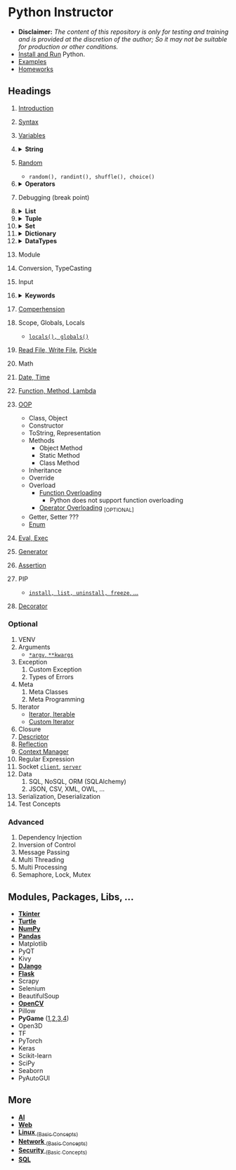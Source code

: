 # Python Instructor

- **Disclaimer:** _The content of this repository is only for testing and training and is provided at the discretion of the author; So it may not be suitable for production or other conditions._
- [Install and Run](/lessons/python/installation/README.md) Python.
- [Examples](/lessons/python/examples/README.md)
- [Homeworks](/README-PYTHON-HOMEWORKS.md)

## Headings
1. [Introduction](introduction/README.md)
1. [Syntax](syntax/README.md)
1. [Variables](concepts/variables/README.md)
1. <details>
   <summary><strong>String</strong></summary>

   - [Strings](/lessons/python/concepts/string)
   - [`encode, decode`](/lessons/python/concepts/string/encode-string.py)
   - [`strip, lstrip, rstrip`](/lessons/python/concepts/string/trim-string.py)
   - [`join, concatenation`](/lessons/python/concepts/string/concat-string.py)
   - [`endswith, startswith, find, rfind, index, rindex`](/lessons/python/concepts/string/search-string.py)
   - [`translate, maketrans, format, format_map`](/lessons/python/concepts/string/format-string.py)
   - [`partition, rpartition, splitlines, split, slice`](/lessons/python/concepts/string/split-string.py)
   - [`(title, capitalize), (lower, upper, swapcase, casefold), (center, ljust, rjust)`](/lessons/python/concepts/string/audit-string.py)
   - [`in, (istitle, islower, isupper), isspace, isprintable, isidentifier, (isascii, isalpha), (isalnum, isnumeric, isdecimal, isdigit)`](/lessons/python/concepts/string/check-string.py)
   - [`zfill, count, replace, len, expandtabs, multi-line, loop-over-characters, reverse`](/lessons/python/concepts/string/other-string-functions.py)
   - [Scape Chars `\t \f \" \n \r \b \oct \hex`](/lessons/python/concepts/string/scape-chars.py)
   </details>
2. [Random](/lessons/python/concepts/random/general-random-functions.py)
   - `random(), randint(), shuffle(), choice()`
3. <details>
      <summary><strong>Operators</strong></summary>

      - [Operators](/lessons/python/concepts/operators)
      1. [Arithmetic](/lessons/python/concepts/operators/arithmetic-operators.py) `+ -` ,...
      2. [Assignment](/lessons/python/concepts/operators/assignment-operators.py) `= += -=` ,...
      3. [Comparison](/lessons/python/concepts/operators/comparison-operators.py) `== != >=` ,...
      4. [Logical](/lessons/python/concepts/operators/logical-operators.py) `and, or, not`
      5. [Identity](/lessons/python/concepts/operators/identity-operators.py) `is, is not`
      6. [Membership](/lessons/python/concepts/operators/membership-operators.py) `in, not in`
      7. [Bitwise](/lessons/python/concepts/operators/bitwise-operators.py) `& | ^ ~ << >>`
      </details>
4. Debugging (break point)
5. <details>
      <summary><strong>List</strong></summary>
      
      - Ordered, Changeable, Indexed, Allow Duplicate
      - [`access, assign, iterate, list(), .append(), .insert(), .remove(), del, .pop(), .copy(), .extend(), .clear(), len(), .count(), slice, join, unpack, in, .index(), .reverse(), .sort()`](/lessons/python/concepts/collections/list-access.py)
      </details>
6. <details>
      <summary><strong>Tuple</strong></summary>
      
      - Ordered, Unchangeable, Indexed, Allow Duplicate
      - Tuples are **unchangeable**, or **immutable** so you cannot add or remove items from it
      - [`access, tuple with one item, tuple(), iterate, del completely, len(), .count(), slice, join, unpack, in, .index()`](/lessons/python/concepts/collections/tuple-access.py)
      </details>
7. <details>
      <summary><strong>Set</strong></summary>
      
      - Unordered, Unchangeable (By index, But you can add/remove), Unindexed, No Duplicate
      - [`access, len(), set(), in, .add(), .update(), (.remove(), .discard(), .pop(), del), .copy(), .clear(), (.union(), intersection, difference, symmetric_difference), (disjoint, subset, superset)`](/lessons/python/concepts/collections/set-access.py)
      - [`frozenset()`](/lessons/python/concepts/collections/set-frozen.py)
      </details>
8. <details>
      <summary><strong>Dictionary</strong></summary>
      
      - Ordered, Changeable, Key Value, No Duplicate
      - [`access, assign, .update(), dict(), .keys(), .values(), .items(), zip(), len(), .pop(), .popitem(), del, .clear(), .copy(), .fromkeys(), .setdefault())`](/lessons/python/concepts/collections/dict-access.py)
      </details>
9.  <details>
      <summary><strong>DataTypes</strong></summary>
      
      - Numbers: [`Integer, Float, Complex`](/lessons/python/concepts/data-types/data-type-number.py)
      - Sequence: [`String`](/lessons/python/concepts/data-types/data-type-string.py), [`Range`](/lessons/python/concepts/data-types/data-type-range.py), [`List`](/lessons/python/concepts/collections/list-access.py), [`Tuple`](/lessons/python/concepts/collections/tuple-access.py), `Bytes`, `ByteArray`
      - Set: [`Set`](/lessons/python/concepts/collections/set-access.py), [`FrozenSet`](/lessons/python/concepts/collections/set-frozen.py)
      - Map: [`Dictionary`](/lessons/python/concepts/collections/dict-access.py)
      - Nothing: `None`
      - Boolean: [`Boolean`](/lessons/python/concepts/boolean/boolean-concept.py)
      - Binary: [`Bytes, ByteArray, MemoryView`](/lessons/python/concepts/data-types/data-type-bytes.py)
      - `bytes` is immutable; however `bytearray` is mutable
      </details>
10. Module
11. Conversion, TypeCasting
12. Input
13. <details>
      <summary><strong>Keywords</strong></summary>

      - [if, elif, else](/lessons/python/concepts/keywords/keywords-if-elif.py)
      - [for](/lessons/python/concepts/keywords/keywords-for.py)
      - [while, continue, break](/lessons/python/concepts/keywords/keywords-while.py)
      - [try, except, finally](/lessons/python/concepts/keywords/keywords-try-except.py)
      - [and, or, not, in, is](/lessons/python/concepts/keywords/keywords-and-or-not-in-is.py)
      - [import, from, as](/lessons/python/concepts/keywords/keywords-import.py)
      - [class, def, lambda, pass, return, del](/lessons/python/concepts/keywords/keywords-class-def-lambda-pass-ret-del.py)
      - [global, nonlocal](/lessons/python/concepts/keywords/keywords-scope.py)
      - [assert](/lessons/python/concepts/keywords/keywords-assert.py) <sub>[Optonal]</sub>, [raise](/lessons/python/concepts/keywords/keywords-raise.py) <sub>[Optonal]</sub>
      - [with](/lessons/python/concepts/keywords/keywords-with.py) <sub>[Optonal]</sub>
      - [yield](/lessons/python/concepts/keywords/keywords-yield.py) <sub>[Optonal]</sub>
      </details>
15. [Comperhension](/lessons/python/concepts/collections/comperhension.py)
16. Scope, Globals, Locals
    - [`locals(), globals()`](/lessons/python/concepts/variables/scope.py)
17. [Read File, Write File](/lessons/python/examples/sample/file/read-write-file.py), [Pickle](/lessons/python/examples/sample/file/read-write-pickle.py)
18. Math
19. [Date, Time](/lessons/python/concepts/date-time/date-time.py)
14. [Function, Method, Lambda](/lessons/python/concepts/object-oriented/types-of-methods.py)
20. [OOP](/lessons/python/concepts/object-oriented/README.md)
    - Class, Object
    - Constructor
    - ToString, Representation
    - Methods
      - Object Method
      - Static Method
      - Class Method
    - Inheritance
    - Override
    - Overload
      - [Function Overloading](/lessons/python/concepts/object-oriented/function-overloading.py)
          -  Python does not support function overloading
      - [Operator Overloading](/lessons/python/concepts/operators/operator-overload.py) <sub>[OPTIONAL]</sub>
    - Getter, Setter ???
    - [Enum](/lessons/python/concepts/enum/color-enum.py)
1. [Eval, Exec](/lessons/python/concepts/advanced/eval-exec.py)
1. [Generator](/lessons/python/concepts/advanced/simple-generator.py)
1. [Assertion](/lessons/python/concepts/advanced/simple-assertion.py)
1. PIP
    - [`install, list, uninstall, freeze`, ...](/lessons/python/installation/README-PIP.md)
1. [Decorator](/lessons/python/concepts/advanced/simple-decorator.py)


### Optional
1. VENV
4. Arguments
    - [`*argv`, `**kwargs`](/lessons/python/concepts/advanced/argv-kwargs.py)
7. Exception
   1. Custom Exception
   2. Types of Errors
10. Meta
    1.  Meta Classes
    2.  Meta Programming
12. Iterator
    - [Iterator, Iterable](/lessons/python/concepts/advanced/simple-iterator.py)
    - [Custom Iterator](/lessons/python/concepts/advanced/custom-iterator.py)
13. Closure
14. [Descriptor](/lessons/python/concepts/advanced/simple-descriptor.py)
15. [Reflection](/lessons/python/concepts/advanced/simple-reflection.py)
16. [Context Manager](/lessons/python/concepts/keywords/keywords-with.py)
17. Regular Expression
18. Socket [`client`](/lessons/python/examples/sample/socket/simple-socket-client.py), [`server`](/lessons/python/examples/sample/socket/simple-socket-server.py)
19. Data
    1.  SQL, NoSQL, ORM (SQLAlchemy)
    2.  JSON, CSV, XML, OWL, ...
20. Serialization, Deserialization
21. Test Concepts

### Advanced
1. Dependency Injection
2. Inversion of Control
3. Message Passing
4. Multi Threading
5. Multi Processing
6. Semaphore, Lock, Mutex

## Modules, Packages, Libs, ...
- [**Tkinter**](/lessons/python/modules/tkinter/README.md)
- [**Turtle**](/lessons/python/modules/turtle/README.md)
- [**NumPy**](/lessons/python/modules/numpy/README.md)
- [**Pandas**](/lessons/python/modules/pandas/README.md)
- Matplotlib
- PyQT
- Kivy
- [**DJango**](/lessons/python/modules/django/README.md)
- [**Flask**](/lessons/python/modules/flask/README.md)
- Scrapy
- Selenium
- BeautifulSoup
- [**OpenCV**](/lessons/python/modules/opencv/README.md)
- Pillow
- **PyGame** ([1](/lessons/python/examples/sample/game_engine/simple-2d-game-part1.py),[2](/lessons/python/examples/sample/game_engine/simple-2d-game-part2.py),[3](/lessons/python/examples/sample/game_engine/simple-2d-game-part3.py),[4](/lessons/python/examples/sample/game_engine/simple-2d-game-part4.py))
- Open3D
- TF
- PyTorch
- Keras
- Scikit-learn
- SciPy
- Seaborn
- PyAutoGUI

## More
- [**AI**](lessons/ai/README.md)
- [**Web**](lessons/frontend/README.md)
- [**Linux** <sub>(Basic Concepts)</sub>](lessons/linux/README.md)
- [**Network** <sub>(Basic Concepts)</sub>](lessons/network/README.md)
- [**Security** <sub>(Basic Concepts)</sub>](lessons/security/README.md)
- [**SQL**](lessons/sql/README.md)